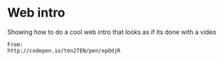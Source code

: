 # Web intro 
Showing how to do a cool web intro that looks as if its done with a video

    From:
    http://codepen.io/ten2TEN/pen/epOdjR
